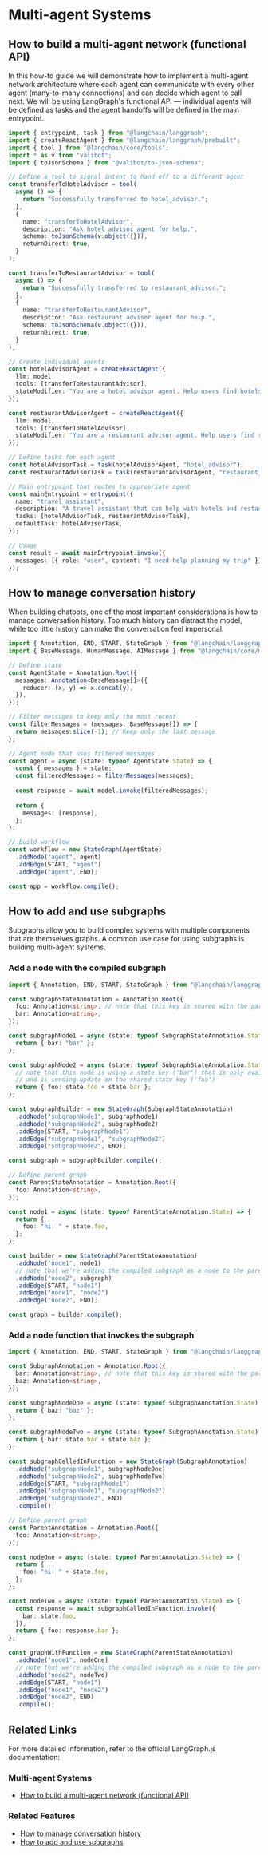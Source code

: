 # Multi-agent Systems

## How to build a multi-agent network (functional API)

In this how-to guide we will demonstrate how to implement a multi-agent network architecture where each agent can communicate with every other agent (many-to-many connections) and can decide which agent to call next. We will be using LangGraph's functional API — individual agents will be defined as tasks and the agent handoffs will be defined in the main entrypoint.

```typescript
import { entrypoint, task } from "@langchain/langgraph";
import { createReactAgent } from "@langchain/langgraph/prebuilt";
import { tool } from "@langchain/core/tools";
import * as v from "valibot";
import { toJsonSchema } from "@valibot/to-json-schema";

// Define a tool to signal intent to hand off to a different agent
const transferToHotelAdvisor = tool(
  async () => {
    return "Successfully transferred to hotel_advisor.";
  },
  {
    name: "transferToHotelAdvisor",
    description: "Ask hotel advisor agent for help.",
    schema: toJsonSchema(v.object({})),
    returnDirect: true,
  }
);

const transferToRestaurantAdvisor = tool(
  async () => {
    return "Successfully transferred to restaurant_advisor.";
  },
  {
    name: "transferToRestaurantAdvisor", 
    description: "Ask restaurant advisor agent for help.",
    schema: toJsonSchema(v.object({})),
    returnDirect: true,
  }
);

// Create individual agents
const hotelAdvisorAgent = createReactAgent({
  llm: model,
  tools: [transferToRestaurantAdvisor],
  stateModifier: "You are a hotel advisor agent. Help users find hotels.",
});

const restaurantAdvisorAgent = createReactAgent({
  llm: model,
  tools: [transferToHotelAdvisor],
  stateModifier: "You are a restaurant advisor agent. Help users find restaurants.",
});

// Define tasks for each agent
const hotelAdvisorTask = task(hotelAdvisorAgent, "hotel_advisor");
const restaurantAdvisorTask = task(restaurantAdvisorAgent, "restaurant_advisor");

// Main entrypoint that routes to appropriate agent
const mainEntrypoint = entrypoint({
  name: "travel_assistant",
  description: "A travel assistant that can help with hotels and restaurants",
  tasks: [hotelAdvisorTask, restaurantAdvisorTask],
  defaultTask: hotelAdvisorTask,
});

// Usage
const result = await mainEntrypoint.invoke({
  messages: [{ role: "user", content: "I need help planning my trip" }]
});
```

## How to manage conversation history

When building chatbots, one of the most important considerations is how to manage conversation history. Too much history can distract the model, while too little history can make the conversation feel impersonal.

```typescript
import { Annotation, END, START, StateGraph } from "@langchain/langgraph";
import { BaseMessage, HumanMessage, AIMessage } from "@langchain/core/messages";

// Define state
const AgentState = Annotation.Root({
  messages: Annotation<BaseMessage[]>({
    reducer: (x, y) => x.concat(y),
  }),
});

// Filter messages to keep only the most recent
const filterMessages = (messages: BaseMessage[]) => {
  return messages.slice(-1); // Keep only the last message
};

// Agent node that uses filtered messages
const agent = async (state: typeof AgentState.State) => {
  const { messages } = state;
  const filteredMessages = filterMessages(messages);
  
  const response = await model.invoke(filteredMessages);
  
  return {
    messages: [response],
  };
};

// Build workflow
const workflow = new StateGraph(AgentState)
  .addNode("agent", agent)
  .addEdge(START, "agent")
  .addEdge("agent", END);

const app = workflow.compile();
```

## How to add and use subgraphs

Subgraphs allow you to build complex systems with multiple components that are themselves graphs. A common use case for using subgraphs is building multi-agent systems.

### Add a node with the compiled subgraph

```typescript
import { Annotation, END, START, StateGraph } from "@langchain/langgraph";

const SubgraphStateAnnotation = Annotation.Root({
  foo: Annotation<string>, // note that this key is shared with the parent graph state
  bar: Annotation<string>,
});

const subgraphNode1 = async (state: typeof SubgraphStateAnnotation.State) => {
  return { bar: "bar" };
};

const subgraphNode2 = async (state: typeof SubgraphStateAnnotation.State) => {
  // note that this node is using a state key ('bar') that is only available in the subgraph
  // and is sending update on the shared state key ('foo')
  return { foo: state.foo + state.bar };
};

const subgraphBuilder = new StateGraph(SubgraphStateAnnotation)
  .addNode("subgraphNode1", subgraphNode1)
  .addNode("subgraphNode2", subgraphNode2)
  .addEdge(START, "subgraphNode1")
  .addEdge("subgraphNode1", "subgraphNode2")
  .addEdge("subgraphNode2", END);

const subgraph = subgraphBuilder.compile();

// Define parent graph
const ParentStateAnnotation = Annotation.Root({
  foo: Annotation<string>,
});

const node1 = async (state: typeof ParentStateAnnotation.State) => {
  return {
    foo: "hi! " + state.foo,
  };
};

const builder = new StateGraph(ParentStateAnnotation)
  .addNode("node1", node1)
  // note that we're adding the compiled subgraph as a node to the parent graph
  .addNode("node2", subgraph)
  .addEdge(START, "node1")
  .addEdge("node1", "node2")
  .addEdge("node2", END);

const graph = builder.compile();
```

### Add a node function that invokes the subgraph

```typescript
import { Annotation, END, START, StateGraph } from "@langchain/langgraph";

const SubgraphAnnotation = Annotation.Root({
  bar: Annotation<string>, // note that this key is shared with the parent graph state
  baz: Annotation<string>,
});

const subgraphNodeOne = async (state: typeof SubgraphAnnotation.State) => {
  return { baz: "baz" };
};

const subgraphNodeTwo = async (state: typeof SubgraphAnnotation.State) => {
  return { bar: state.bar + state.baz };
};

const subgraphCalledInFunction = new StateGraph(SubgraphAnnotation)
  .addNode("subgraphNode1", subgraphNodeOne)
  .addNode("subgraphNode2", subgraphNodeTwo)
  .addEdge(START, "subgraphNode1")
  .addEdge("subgraphNode1", "subgraphNode2")
  .addEdge("subgraphNode2", END)
  .compile();

// Define parent graph
const ParentAnnotation = Annotation.Root({
  foo: Annotation<string>,
});

const nodeOne = async (state: typeof ParentAnnotation.State) => {
  return {
    foo: "hi! " + state.foo,
  };
};

const nodeTwo = async (state: typeof ParentAnnotation.State) => {
  const response = await subgraphCalledInFunction.invoke({
    bar: state.foo,
  });
  return { foo: response.bar };
};

const graphWithFunction = new StateGraph(ParentStateAnnotation)
  .addNode("node1", nodeOne)
  // note that we're adding the compiled subgraph as a node to the parent graph
  .addNode("node2", nodeTwo)
  .addEdge(START, "node1")
  .addEdge("node1", "node2")
  .addEdge("node2", END)
  .compile();
```

## Related Links

For more detailed information, refer to the official LangGraph.js documentation:

### Multi-agent Systems
- [How to build a multi-agent network (functional API)](https://langchain-ai.github.io/langgraphjs/how-tos/multi-agent-network-functional/)

### Related Features
- [How to manage conversation history](https://langchain-ai.github.io/langgraphjs/how-tos/manage-conversation-history/)
- [How to add and use subgraphs](https://langchain-ai.github.io/langgraphjs/how-tos/subgraph/)
